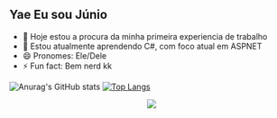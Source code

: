 ## Yae Eu sou Júnio



- 🔭 Hoje estou a procura da minha primeira experiencia de trabalho
- 🌱 Estou atualmente aprendendo C#, com foco atual em ASPNET
- 😄 Pronomes: Ele/Dele
- ⚡ Fun fact: Bem nerd kk

 ![Anurag's GitHub stats](https://github-readme-stats.vercel.app/api?username=Ernesto-Junior&show_icons=true&theme=synthwave)
 [![Top Langs](https://github-readme-stats.vercel.app/api/top-langs/?username=Ernesto-Junior&show_icons=true&theme=synthwave)](https://github.com/anuraghazra/github-readme-stats)

 <p align="center">
  <a href="https://skillicons.dev">
    <img src="[https://skillicons.dev/icons?i=cs,html,css]" />
  </a>
</p>

